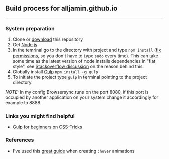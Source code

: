 ## Build process for alljamin.github.io

---

### System preparation
1. Clone or [download](https://github.com/alljamin/alljamin.github.io/archive/master.zip) this repository
2. Get [Node.js](https://nodejs.org/)
3. In the temrinal go to the directory with project and type ```npm install``` ([fix permissions](https://docs.npmjs.com/getting-started/fixing-npm-permissions), so you don't have to type ```sudo``` every time). This can take some time as the latest version of node installs dependencies in "flat style", see [Stackoverflow discussion](http://stackoverflow.com/questions/33794319/too-many-npm-modules-are-installed-after-execute-npm-install) on the reason behind this. 
4. Globally install [Gulp](http://gulpjs.com/) `npm install -g gulp` 
5. To initiate the project type `gulp` in terminal pointing to the project directory. 

*NOTE:*
In my config Browsersync runs on the port 8080, if this port is occupied by another application on your system change it accordingly for example to 8888.

### Links you might find helpful
- [Gulp for beginners on CSS-Tricks](https://css-tricks.com/gulp-for-beginners/)

### References
- I've used this [great guide](http://tobiasahlin.com/blog/css-trick-animating-link-underlines/) when creating `:hover` animations
